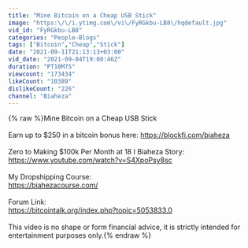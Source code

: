 ```yaml
---
title: "Mine Bitcoin on a Cheap USB Stick"
image: "https:\/\/i.ytimg.com\/vi\/FyRGkbu-LB8\/hqdefault.jpg"
vid_id: "FyRGkbu-LB8"
categories: "People-Blogs"
tags: ["Bitcoin","Cheap","Stick"]
date: "2021-09-11T21:13:13+03:00"
vid_date: "2021-09-04T19:00:46Z"
duration: "PT10M7S"
viewcount: "173434"
likeCount: "10389"
dislikeCount: "226"
channel: "Biaheza"
---
```

{% raw %}Mine Bitcoin on a Cheap USB Stick<br /><br />Earn up to $250 in a bitcoin bonus here: <a rel="nofollow" target="blank" href="https://blockfi.com/biaheza">https://blockfi.com/biaheza</a><br /><br />Zero to Making $100k Per Month at 18 I Biaheza Story:<br /><a rel="nofollow" target="blank" href="https://www.youtube.com/watch?v=S4XpoPsy8sc">https://www.youtube.com/watch?v=S4XpoPsy8sc</a><br /><br />My Dropshipping Course: <br /><a rel="nofollow" target="blank" href="https://biahezacourse.com/">https://biahezacourse.com/</a><br /><br />Forum Link:<br /><a rel="nofollow" target="blank" href="https://bitcointalk.org/index.php?topic=5053833.0">https://bitcointalk.org/index.php?topic=5053833.0</a><br /><br />This video is no shape or form financial advice, it is strictly intended for entertainment purposes only.{% endraw %}
